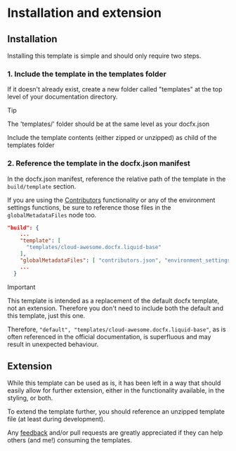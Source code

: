 # Installation and extension

## Installation

Installing this template is simple and should only require two steps.

### 1. Include the template in the templates folder

If it doesn't already exist, create a new folder called "templates" at the top level of your documentation directory.

> [!TIP]
> The 'templates/' folder should be at the same level as your docfx.json 

Include the template contents (either zipped or unzipped) as child of the templates folder 

### 2. Reference the template in the docfx.json manifest

In the docfx.json manifest, reference the relative path of the template in the `build/template` section.

If you are using the [Contributors](xref:page-functionality-contributors) functionality or any of the environment settings functions, be sure to reference those files in the `globalMetadataFiles` node too.  

```json
"build": {
    ...
    "template": [
      "templates/cloud-awesome.docfx.liquid-base"
    ],
    "globalMetadataFiles": [ "contributors.json", "environment_settings_liquid_base" ]
    ...
  }
```


> [!IMPORTANT]
> This template is intended as a replacement of the default docfx template, not an extension. Therefore you don't need to include both the default and this template, just this one.
>
> Therefore, `"default", "templates/cloud-awesome.docfx.liquid-base"`, as is often referenced in the official documentation, is superfluous and may result in unexpected behaviour.

## Extension

While this template can be used as is, it has been left in a way that should easily allow for further extension, either in the functionality available, in the styling, or both.

To extend the template further, you should reference an unzipped template file (at least during development).

Any [feedback](https://github.com/Cloud-Awesome/docfx-templates/issues) and/or pull requests are greatly appreciated if they can help others (and me!) consuming the templates.
